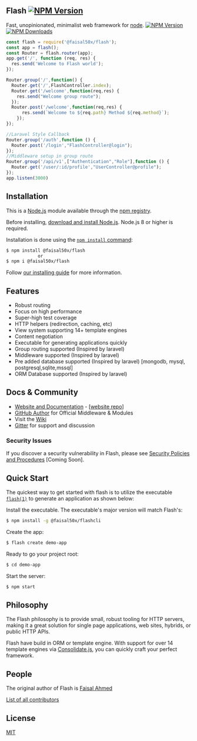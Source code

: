 ## Flash [![NPM Version][npm-image]][npm-url]

  Fast, unopinionated, minimalist web framework for [node](http://nodejs.org).
[![NPM Version][npm-image]][npm-url]
[![NPM Downloads][downloads-image]][downloads-url]  
  

```js
const flash = require('@faisal50x/flash');
const app = flash();
const Router = flash.router(app);
app.get('/', function (req, res) {
  res.send('Welcome to Flash world');
});

Router.group('/',function() {
  Router.get('/',FlashController.index);
  Router.get('/welcome',function(req,res) {
    res.send("Welcome group route");
  });
  Router.post('/welcome',function(req,res) {
      res.send(`Welcome to ${req.path} Method ${req.method}`);
    });
});

//Laravel Style Callback
Router.group('/auth',function () {
  Router.post('/login',"FlashController@login");
});
//Middleware setup in group route
Router.group('/api/v1',["Authentication","Role"],function () {
  Router.get('/user/:id/profile',"UserController@profile");
});
app.listen(3000)
```

## Installation

This is a [Node.js](https://nodejs.org/en/) module available through the
[npm registry](https://www.npmjs.com/).

Before installing, [download and install Node.js](https://nodejs.org/en/download/).
Node.js 8 or higher is required.

Installation is done using the
[`npm install` command](https://docs.npmjs.com/getting-started/installing-npm-packages-locally):

```bash
$ npm install @faisal50x/flash
            or
$ npm i @faisal50x/flash
```

Follow [our installing guide](http://flash.imfaisal.me/en/starter/installing)
for more information.

## Features

  * Robust routing
  * Focus on high performance
  * Super-high test coverage
  * HTTP helpers (redirection, caching, etc)
  * View system supporting 14+ template engines
  * Content negotiation
  * Executable for generating applications quickly
  * Group routing supported (Inspired by laravel)
  * Middleware supported (Inspired by laravel)
  * Pre added database supported (Inspired by laravel) [mongodb, mysql, postgresql,sqlite,mssql]
  * ORM Database supported (Inspired by laravel)

## Docs & Community

  * [Website and Documentation](http://flash.imfaisal.me/) - [[website repo](https://github.com/faisal50x/flash)]
  * [GitHub Author](https://github.com/Faisal50x) for Official Middleware & Modules
  * Visit the [Wiki](https://github.com/faisal50x/flash/wiki)
  * [Gitter](https://gitter.im/flash-framework) for support and discussion


### Security Issues

If you discover a security vulnerability in Flash, please see [Security Policies and Procedures](Security.md) [Coming Soon].

## Quick Start

  The quickest way to get started with flash is to utilize the executable [`flash(1)`](https://github.com/faisal50x/flashcli) to generate an application as shown below:

  Install the executable. The executable's major version will match Flash's:

```bash
$ npm install -g @faisal50x/flashcli
```

  Create the app:

```bash
$ flash create demo-app
```

  Ready to go your project root:

```bash
$ cd demo-app
```

  Start the server:

```bash
$ npm start
```

## Philosophy

  The Flash philosophy is to provide small, robust tooling for HTTP servers, making
  it a great solution for single page applications, web sites, hybrids, or public
  HTTP APIs.

  Flash have build in  ORM or template engine. With support for over
  14 template engines via [Consolidate.js](https://github.com/tj/consolidate.js),
  you can quickly craft your perfect framework.


## People

The original author of Flash is [Faisal Ahmed](https://github.com/faisal50x)

[List of all contributors](https://github.com/faisal50x/flash/graphs/contributors)

## License

  [MIT](LICENSE)

[npm-image]: https://img.shields.io/npm/v/@faisal50x/flash.svg
[npm-url]: https://npmjs.org/package/@faisal50x/flash

[downloads-image]: https://img.shields.io/npm/dt/@faisal50x/flash.svg
[downloads-url]: https://npmjs.org/package/@faisal50x/flash
